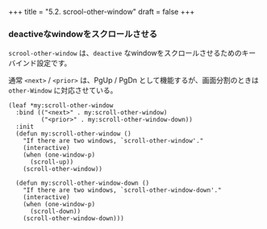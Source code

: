+++
title = "5.2. scrool-other-window"
draft = false
+++
### deactiveなwindowをスクロールさせる

`scrool-other-window` は、`deactive` なwindowをスクロールさせるためのキーバインド設定です。

通常 `<next>` / `<prior>` は、PgUp / PgDn として機能するが、画面分割のときは `other-Window` に対応させている。

```elisp
(leaf *my:scroll-other-window
  :bind (("<next>" . my:scroll-other-window)
		 ("<prior>" . my:scroll-other-window-down))
  :init
  (defun my:scroll-other-window ()
	"If there are two windows, `scroll-other-window'."
	(interactive)
	(when (one-window-p)
	  (scroll-up))
	(scroll-other-window))

  (defun my:scroll-other-window-down ()
	"If there are two windows, `scroll-other-window-down'."
	(interactive)
	(when (one-window-p)
	  (scroll-down))
	(scroll-other-window-down)))
```
